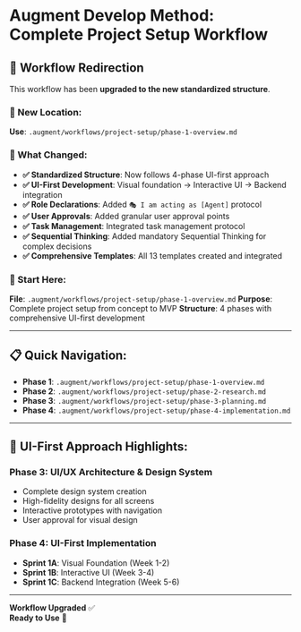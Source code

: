 # Augment Develop Method: Complete Project Setup Workflow

## 🔄 **Workflow Redirection**

This workflow has been **upgraded to the new standardized structure**.

### **📁 New Location**:
**Use**: `.augment/workflows/project-setup/phase-1-overview.md`

### **🎯 What Changed**:
- **✅ Standardized Structure**: Now follows 4-phase UI-first approach
- **✅ UI-First Development**: Visual foundation → Interactive UI → Backend integration
- **✅ Role Declarations**: Added `🎭 I am acting as [Agent]` protocol
- **✅ User Approvals**: Added granular user approval points
- **✅ Task Management**: Integrated task management protocol
- **✅ Sequential Thinking**: Added mandatory Sequential Thinking for complex decisions
- **✅ Comprehensive Templates**: All 13 templates created and integrated

### **🚀 Start Here**:
**File**: `.augment/workflows/project-setup/phase-1-overview.md`
**Purpose**: Complete project setup from concept to MVP
**Structure**: 4 phases with comprehensive UI-first development

---

## 📋 **Quick Navigation**:

- **Phase 1**: `.augment/workflows/project-setup/phase-1-overview.md`
- **Phase 2**: `.augment/workflows/project-setup/phase-2-research.md`
- **Phase 3**: `.augment/workflows/project-setup/phase-3-planning.md`
- **Phase 4**: `.augment/workflows/project-setup/phase-4-implementation.md`

---

## 🎨 **UI-First Approach Highlights**:

### **Phase 3: UI/UX Architecture & Design System**
- Complete design system creation
- High-fidelity designs for all screens
- Interactive prototypes with navigation
- User approval for visual design

### **Phase 4: UI-First Implementation**
- **Sprint 1A**: Visual Foundation (Week 1-2)
- **Sprint 1B**: Interactive UI (Week 3-4)
- **Sprint 1C**: Backend Integration (Week 5-6)

---

**Workflow Upgraded** ✅  
**Ready to Use** 🚀
